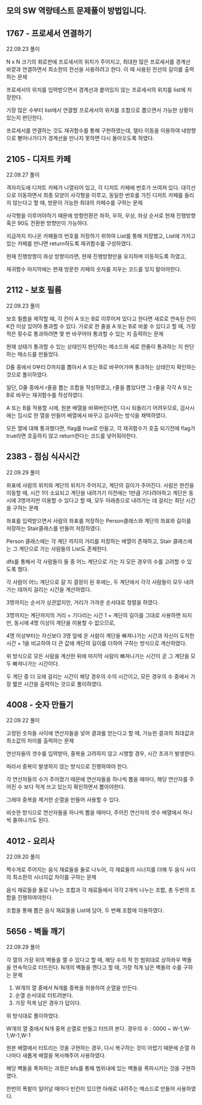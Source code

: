 모의 SW 역량테스트 문제풀이 방법입니다.
---

## 1767 - 프로세서 연결하기

22.09.23 풀이

N x N 크기의 회로판에 프로세서의 위치가 주어지고, 최대한 많은 프로세서를 경계선 바깥과 연결하면서 최소한의 전선을 사용하려고 한다. 이 때 사용된 전선의 길이를 출력하는 문제

프로세서의 위치를 입력받으면서 경계선과 붙어있지 않는 프로세서의 위치를 list에 저장한다.

가장 많은 수부터 list에서 연결할 프로세서의 위치를 조합으로 뽑으면서 가능한 상황이 있는지 판단한다.

프로세서를 연결하는 것도 재귀함수를 통해 구현하였는데, 델타 이동을 이용하여 네방향으로 뻗어나가다가 경계선을 만나지 못하면 다시 돌아오도록 하였다.

## 2105 - 디저트 카페

22.09.27 풀이

격자지도에 디저트 카페가 나열되어 있고, 각 디저트 카페에 번호가 쓰여져 있다. 대각선으로 이동하면서 최종 모양이 사각형을 이루고, 동일한 번호를 가진 디저트 카페를 들리지 않는다고 할 때, 방문이 가능한 최대의 카페수를 구하는 문제

사각형을 이루어야하기 때문에 방향전환은 좌하, 우하, 우상, 좌상 순서로 현재 진행방향 혹은 90도 전환한 방향만이 가능하다.

지금까지 지나온 카페들의 번호를 저장하기 위하여 List를 통해 저장했고, List에 가지고 있는 카페를 만나면 return하도록 재귀함수를 구성하였다.

현재 진행방향이 좌상 방향이라면, 현재 진행방향만을 유지하며 이동하도록 하였고,

재귀함수 마지막에는 현재 방문한 카페의 숫자를 지우는 코드를 잊지 말아야한다.

## 2112 - 보호 필름

22.09.23 풀이

보호 필름을 제작할 때, 각 칸이 A 또는 B로 이루어져 있다고 한다면 새로로 연속된 칸이 K칸 이상 있어야 통과할 수 있다. 가로로 한 줄을 A 또는 B로 바꿀 수 있다고 할 때, 가장 적은 횟수로 통과하려면 몇 번 바꾸어야 통과할 수 있는 지 출력하는 문제

현재 상태가 통과할 수 있는 상태인지 판단하는 메소드와 세로 한줄이 통과하는 지 판단하는 메소드를 만들었다.

D줄 중에서 0부터 D까지를 뽑아서 A 또는 B로 바꾸어가며 통과하는 상태인지 확인하는 것으로 풀이하였다.

일단, D줄 중에서 r줄을 뽑는 조합을 작성하였고, r줄을 뽑았다면 그 r줄을 각각 A 또는 B로 바꾸는 재귀함수를 작성하였다.

A 또는 B를 적용할 시에, 원본 배열을 바꿔버린다면, 다시 되돌리기 어려우므로, 검사시에는 임시로 한 열을 만들어 배열에서 바꾸고 검사하는 방식을 채택하였다.

모든 열에 대해 통과했다면, flag를 true로 만들고, 각 재귀함수가 호출 되기전에 flag가 true라면 호출하지 않고 return한다는 코드를 넣어줘야한다. 

## 2383 - 점심 식사시간

22.09.29 풀이

좌표에 사람의 위치와 계단의 위치가 주어지고, 계단의 길이가 주어진다. 사람은 한칸을 이동할 때, 시간 1이 소요되고 계단을 내려가기 이전에는 1만큼 기다려야하고 계단은 동시에 3명까지만 이용할 수 있다고 할 때, 모두 아래층으로 내려가는 데 걸리는 최단 시간을 구하는 문제

좌표를 입력받으면서 사람의 좌표를 저장하는 Person클래스와 계단의 좌표와 길이를 저장하는 Stair클래스를 만들어 저장하였다.

Person 클래스에는 각 계단 까지의 거리를 저장하는 배열이 존재하고, Stair 클래스에는 그 계단으로 가는 사람들의 List도 존재한다.

dfs를 통해서 각 사람들이 둘 중 어느 계단으로 가는 지 모든 경우의 수를 고려할 수 있도록 했다.

각 사람이 어느 계단으로 갈 지 결정이 된 후에는, 두 계단에서 각각 사람들이 모두 내려가는 데까지 걸리는 시간을 계산하였다.

3명까지는 순서가 상관없지만, 거리가 가까운 순서대로 정렬을 하였다.

3명까지는 계단까지의 거리 + 기다리는 시간 1 + 계단의 길이를 그대로 사용하면 되지만, 동시에 4명 이상이 계단을 이용할 수 없으므로, 

4명 이상부터는 자신보다 3명 앞에 온 사람이 계단을 빠져나가는 시간과 자신이 도착한 시간 + 1을 비교하여 더 큰 값에 계단의 길이를 더하여 구하는 방식으로 계산하였다.

위 방식으로 모든 사람을 계산한 뒤에 마지막 사람이 빠져나가는 시간이 곧 그 계단을 모두 빠져나가는 시간이다.

두 계단 중 더 오래 걸리는 시간이 해당 경우의 수의 시간이고, 모든 경우의 수 중에서 가장 짧은 시간을 출력하는 것으로 풀이하였다.  

## 4008 - 숫자 만들기

22.09.22 풀이

고정된 숫자들 사이에 연산자들을 넣어 결과를 얻는다고 할 때, 가능한 결과의 최대값과 최소값의 차이를 출력하는 문제

연산자들의 갯수를 입력받아, 중복을 고려하지 않고 시행할 경우, 시간 초과가 발생한다.

따라서 중복이 발생하지 않는 방식으로 진행하여야 한다.

각 연산자들의 수가 주어졌기 때문에 연산자들을 하나씩 뽑을 때마다, 해당 연산자를 주어진 수 보다 적게 쓰고 있는지 확인하면서 뽑아야한다.

그래야 중복을 제거한 순열을 만들어 사용할 수 있다.

비슷한 방식으로 연산자들을 하나씩 뽑을 때마다, 주어진 연산자의 갯수 배열에서 하나씩 줄여나가도 된다.

## 4012 - 요리사

22.09.20 풀이

짝수개로 주어지는 음식 재료들을 둘로 나누어, 각 재료들의 시너지를 더해 두 음식 사이의 최소한의 시너지값 차이를 구하는 문제

음식 재료들을 둘로 나누는 조합과 각 재료들에서 각각 2개씩 나누는 조합, 총 두번의 조합을 진행하여야한다.

조합을 통해 뽑은 음식 재료들을 List에 담아, 두 번째 조합에 이용하였다.

## 5656 - 벽돌 깨기

22.09.29 풀이

각 열의 가장 위의 벽돌을 깰 수 있다고 할 때, 해당 수의 적 힌 범위대로 상하좌우 벽돌을 연속적으로 터뜨린다. N개의 벽돌을 깬다고 할 때, 가장 적게 남은 벽돌의 수를 구하는 문제

1. W개의 열 중에서  N개를 중복을 허용하여 순열을 만든다.
2. 순열 순서대로 터트려본다.
3. 가장 적게 남은 경우가 답이다.

위 방식대로 풀이하였다.

W개의 열 중에서 N개 중복 순열로 만들고 터뜨려 본다. 경우의 수 : 0000 ~ W-1,W-1,W-1,W-1

원본 배열에서 터트리는 것을 구현하는 경우, 다시 복구하는 것이 어렵기 때문에 순열 하나마다 새롭게 배열을 복사해주어 사용하였다.

해당 벽돌을 폭파하는 과정은 bfs를 통해 범위내에 있는 벽돌을 폭파시키는 것을 구현하였다.

한번의 폭발이 일어날 때마다 빈칸이 있으면 아래로 내려주는 메소드로 만들어 사용하였다. 